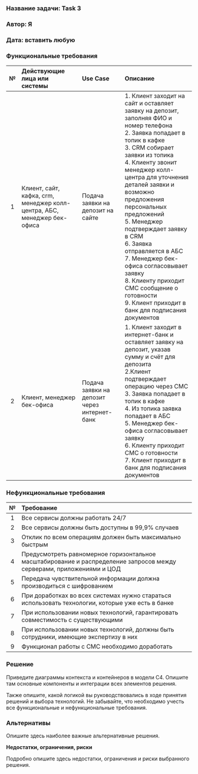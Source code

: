 ###  **Название задачи:** Task 3
###  **Автор:** Я
###  **Дата:** вставить любую
###  **Функциональные требования**

| **№** | **Действующие лица или системы**                                         | **Use Case**                                 | **Описание**                                                                                                                                                                                                                                                                                                                                                                                                                                                                                                                     |
|:-----:|:-------------------------------------------------------------------------|:---------------------------------------------|:---------------------------------------------------------------------------------------------------------------------------------------------------------------------------------------------------------------------------------------------------------------------------------------------------------------------------------------------------------------------------------------------------------------------------------------------------------------------------------------------------------------------------------|
|   1   | Клиент, сайт, кафка, crm, менеджер колл-центра, АБС, менеджер бек-офиса  | Подача заявки на депозит на сайте            | 1. Клиент заходит на сайт и оставляет заявку на депозит, заполняя ФИО и номер телефона<br/>2. Заявка попадает в топик в кафке<br/> 3. CRM собирает заявки из топика<br/>4. Клиенту звонит менеджер колл-центра для уточнения деталей заявки и возможно предложения персональных предложений<br/>5. Менеджер подтверждает заявку в CRM<br/>6. Заявка отправляется в АБС<br/>7. Менеджер бек-офиса согласовывает заявку<br/>8. Клиенту приходит СМС сообщение о готовности<br/>9. Клиент приходит в банк для подписания документов |
|   2   | Клиент, менеджер бек-офиса                                               | Подача заявки на депозит через интернет-банк | 1. Клиент заходит в интернет-банк и оставляет заявку на депозит, указав сумму и счёт для депозита<br/>2.Клиент подтверждает операцию через СМС<br/>3. Заявка попадает в топик в кафке<br/>4. Из топика заявка попадает в АБС<br/>5. Менеджер бек-офиса согласовывает заявку<br/>6. Клиенту приходит СМС о готовности<br/>7. Клиент приходит в банк для подписания документов                                                                                                                                                     |


### **Нефункциональные требования**

| **№** | **Требование**                                                                                                        |
|:-----:|:----------------------------------------------------------------------------------------------------------------------|
|   1   | Все сервисы должны работать 24/7                                                                                      |
|   2   | Все сервисы должны быть доступны в 99,9% случаев                                                                      |
|   3   | Отклик по всем операциям должен быть максимально быстрым                                                              |
|   4   | Предусмотреть равномерное горизонтальное масштабирование и распределение запросов между серверами, приложениями и ЦОД |
|   5   | Передача чувствительной информации должна производиться с шифрованием                                                 |
|   6   | При доработках во всех системах нужно стараться использовать технологии, которые уже есть в банке                     |
|   7   | При использовании новых технологий, гарантировать совместимость с существующими                                       |
|   8   | При использовании новых технологий, должны быть сотрудники, имеющие экспертизу в них                                  |
|   9   | Функционал работы с СМС необходимо доработать                                                                         |


### **Решение**
Приведите диаграммы контекста и контейнеров в модели C4. Опишите там основные компоненты и интеграции всех элементов решения. 

Также опишите, какой логикой вы руководствовались в ходе принятия решений и выбора технологий. Не забывайте, что необходимо учесть все функциональные и нефункциональные требования.

###  **Альтернативы**
Опишите здесь наиболее важные альтернативные решения.

**Недостатки, ограничения, риски**

Подробно опишите здесь недостатки, ограничения и риски выбранного решения.

